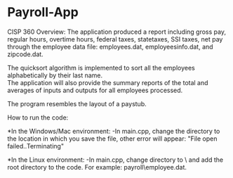 # Payroll-App
CISP 360
Overview: 
The application produced a report including gross pay, regular hours, overtime hours,
federal taxes, statetaxes, SSI taxes, net pay through the employee data file: employees.dat, employeesinfo.dat, and zipcode.dat.

The quicksort algorithm is implemented to sort all the employees alphabetically by their last name.        
The application will also provide the summary reports of the total and averages of inputs and 
outputs for all employees processed. 

The program resembles the layout of a paystub.


How to run the code:

*In the Windows/Mac environment: 
-In main.cpp, change the directory to the location in which you save the file, other error will appear: "File open failed..Terminating"


*In the Linux environment:
-In main.cpp, change directory to \ and add the root directory to the code. For example: payroll\employee.dat.

